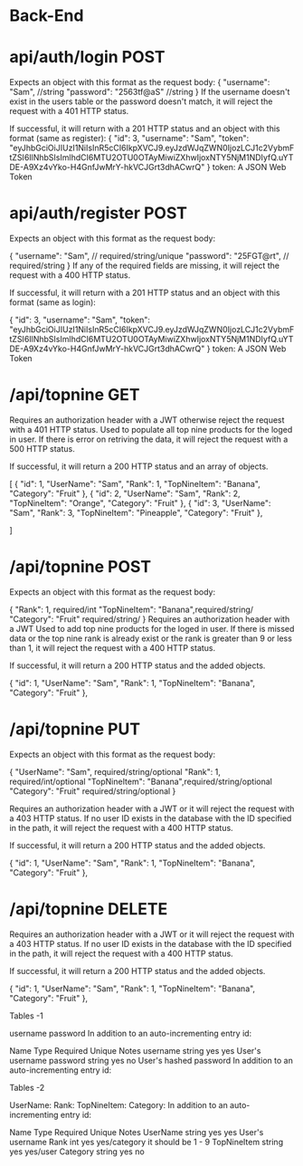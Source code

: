 # Back-End

# api/auth/login POST

Expects an object with this format as the request body:
{
  "username": "Sam",   //string
  "password": "2563tf@aS" //string
}
If the username doesn't exist in the users table or the password doesn't match, it will reject the request with a 401 HTTP status.

If successful, it will return with a 201 HTTP status and an object with this format (same as register):
{
    "id": 3,
    "username": "Sam",
    "token": "eyJhbGciOiJIUzI1NiIsInR5cCI6IkpXVCJ9.eyJzdWJqZWN0IjozLCJ1c2VybmFtZSI6IlNhbSIsImlhdCI6MTU2OTU0OTAyMiwiZXhwIjoxNTY5NjM1NDIyfQ.uYTDE-A9Xz4vYko-H4GnfJwMrY-hkVCJGrt3dhACwrQ"
}
token: A JSON Web Token


# api/auth/register POST

Expects an object with this format as the request body:

{
  "username": "Sam",    // required/string/unique
  "password": "25FGT@rt", // required/string
}
If any of the required fields are missing, it will reject the request with a 400 HTTP status.

If successful, it will return with a 201 HTTP status and an object with this format (same as login):

{
    "id": 3,
    "username": "Sam",
    "token": "eyJhbGciOiJIUzI1NiIsInR5cCI6IkpXVCJ9.eyJzdWJqZWN0IjozLCJ1c2VybmFtZSI6IlNhbSIsImlhdCI6MTU2OTU0OTAyMiwiZXhwIjoxNTY5NjM1NDIyfQ.uYTDE-A9Xz4vYko-H4GnfJwMrY-hkVCJGrt3dhACwrQ"
}
token: A JSON Web Token


# /api/topnine GET
Requires an authorization header with a JWT otherwise reject the request with a 401 HTTP status.
Used to populate all top nine products for the loged in user. If there is error on retriving the data, it will reject the request with a 500 HTTP status.

If successful, it will return a 200 HTTP status and an array of objects. 

[
   {
        "id": 1,
        "UserName": "Sam",
        "Rank": 1,
        "TopNineItem": "Banana",
        "Category": "Fruit"
    },
    {
        "id": 2,
        "UserName": "Sam",
        "Rank": 2,
        "TopNineItem": "Orange",
        "Category": "Fruit"
    },
    {
        "id": 3,
        "UserName": "Sam",
        "Rank": 3,
        "TopNineItem": "Pineapple",
        "Category": "Fruit"
    },
    
]

# /api/topnine POST

Expects an object with this format as the request body:

{
        "Rank": 1,              required/int
        "TopNineItem": "Banana",required/string/
        "Category": "Fruit"     required/string/
}
Requires an authorization header with a JWT
Used to add top nine products for the loged in user. If there is missed data or the top nine rank is already exist or the rank is greater than 9 or less than 1, it will reject the request with a 400 HTTP status.

If successful, it will return a 200 HTTP status and the added objects. 

   {
        "id": 1,
        "UserName": "Sam",
        "Rank": 1,
        "TopNineItem": "Banana",
        "Category": "Fruit"
    },

# /api/topnine PUT

Expects an object with this format as the request body:

{
        "UserName": "Sam",      required/string/optional
        "Rank": 1,              required/int/optional
        "TopNineItem": "Banana",required/string/optional 
        "Category": "Fruit"     required/string/optional
}

Requires an authorization header with a JWT or it will reject the request with a 403 HTTP status. If no user ID exists in the database with the ID specified in the path, it will reject the request with a 400 HTTP status. 

If successful, it will return a 200 HTTP status and the added objects. 

   {
        "id": 1,
        "UserName": "Sam",
        "Rank": 1,
        "TopNineItem": "Banana",
        "Category": "Fruit"
    },

# /api/topnine DELETE

Requires an authorization header with a JWT or it will reject the request with a 403 HTTP status. If no user ID exists in the database with the ID specified in the path, it will reject the request with a 400 HTTP status. 

If successful, it will return a 200 HTTP status and the added objects. 

   {
        "id": 1,
        "UserName": "Sam",
        "Rank": 1,
        "TopNineItem": "Banana",
        "Category": "Fruit"
    },


Tables -1


username
password
In addition to an auto-incrementing entry id:

Name	   Type	    Required	Unique	Notes
username	string	yes	        yes	    User's  username
password	string	yes	        no	    User's  hashed password
In addition to an auto-incrementing entry id:

Tables -2

UserName:
Rank:
TopNineItem: 
Category: 
In addition to an auto-incrementing entry id:

Name	    Type	    Required	Unique	             Notes
UserName	string	    yes	        yes	                 User's  username
Rank	    int	        yes	        yes/category	     it should be 1 - 9
TopNineItem string      yes         yes/user
Category    string      yes         no